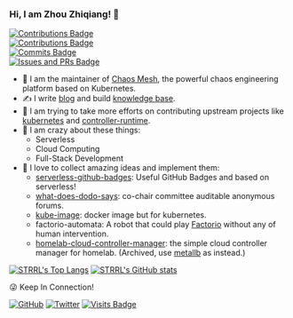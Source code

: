 ### Hi, I am Zhou Zhiqiang! 👋

[![Contributions Badge](https://badges.strrl.dev/contributions/all/STRRL?style=flat-square)](https://badges.strrl.dev)  
[![Contributions Badge](https://badges.strrl.dev/contributions/weekly/STRRL?style=flat-square)](https://badges.strrl.dev)  
[![Commits Badge](https://badges.strrl.dev/commits/weekly/STRRL?style=flat-square)](https://badges.strrl.dev)  
[![Issues and PRs Badge](https://badges.strrl.dev/issues-and-prs/weekly/STRRL?style=flat-square)](https://badges.strrl.dev)

<!--
**STRRL/STRRL** is a ✨ _special_ ✨ repository because its `README.md` (this file) appears on your GitHub a.

Here are some ideas to get you started:

- 🔭 I’m currently working on ...
- 🌱 I’m currently learning ...
- 👯 I’m looking to collaborate on ...
- 🤔 I’m looking for help with ...
- 💬 Ask me about ...
- 📫 How to reach me: ...
- 😄 Pronouns: ...
- ⚡ Fun fact: ...
-->

- 👷 I am the maintainer of [Chaos Mesh](https://github.com/chaos-mesh/chaos-mesh), the powerful chaos engineering platform based on Kubernetes.
- ✍️ I write [blog](https://strrl.dev) and build [knowledge base](https://whatiknown.strrl.dev).
- 🌱 I am trying to take more efforts on contributing upstream projects like [kubernetes](https://github.com/kubernetes/kubernetes) and [controller-runtime](https://github.com/kubernetes-sigs/controller-runtime).
- 🤩 I am crazy about these things:
  - Serverless
  - Cloud Computing
  - Full-Stack Development
- 🔭 I love to collect amazing ideas and implement them:
  - [serverless-github-badges](https://github.com/STRRL/serverless-github-badges): Useful GitHub Badges and based on serverless!
  - [what-does-dodo-says](https://github.com/dodo-says/what-does-dodo-say): co-chair committee auditable anonymous forums.
  - [kube-image](https://github.com/strrl/kubectl-image): docker image but for kubernetes.
  - factorio-automata: A robot that could play [Factorio](https://www.factorio.com/) without any of human intervention.
  - [homelab-cloud-controller-manager](https://github.com/STRRL/homelab-cloud-controller-manager): the simple cloud controller manager for homelab. (Archived, use [metallb](https://github.com/metallb/metallb) as instead.)

[![STRRL's Top Langs](https://github-readme-stats.vercel.app/api/top-langs/?username=STRRL&theme=github_dark&hide=python)](https://github.com/anuraghazra/github-readme-stats)
[![STRRL's GitHub stats](https://github-readme-stats.vercel.app/api?username=STRRL&theme=github_dark)](https://github.com/anuraghazra/github-readme-stats)

😜 Keep In Connection!

[![GitHub](https://img.shields.io/github/followers/STRRL?logo=github&style=flat-square)](https://github.com/strrl)
[![Twitter](https://img.shields.io/twitter/follow/strrlthedev?logo=twitter&style=flat-square)](https://twitter.com/strrlthedev)
[![Visits Badge](https://badges.strrl.dev/visits/STRRL/STRRL?style=flat-square)](https://badges.strrl.dev)
